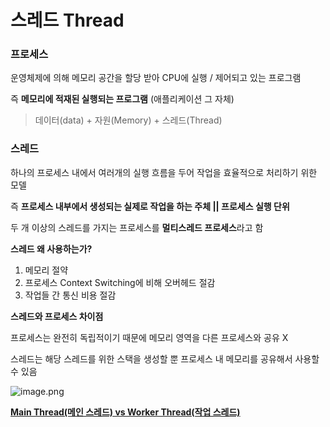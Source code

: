 # 스레드 Thread

### 프로세스

운영체제에 의해 메모리 공간을 할당 받아 CPU에 실행 / 제어되고 있는 프로그램

즉 **메모리에 적재된 실행되는 프로그램** (애플리케이션 그 자체)

> 데이터(data) + 자원(Memory) + 스레드(Thread)
> 

### 스레드

하나의 프로세스 내에서 여러개의 실행 흐름을 두어 작업을 효율적으로 처리하기 위한 모델

즉 **프로세스 내부에서 생성되는 실제로 작업을 하는 주체 || 프로세스 실행 단위**

두 개 이상의 스레드를 가지는 프로세스를 **멀티스레드 프로세스**라고 함

**스레드 왜 사용하는가?**

1. 메모리 절약
2. 프로세스 Context Switching에 비해 오버헤드 절감
3. 작업들 간 통신 비용 절감

**스레드와 프로세스 차이점**

프로세스는 완전히 독립적이기 때문에 메모리 영역을 다른 프로세스와 공유 X

스레드는 해당 스레드를 위한 스택을 생성할 뿐 프로세스 내 메모리를 공유해서 사용할 수 있음

![image.png](%E1%84%89%E1%85%B3%E1%84%85%E1%85%A6%E1%84%83%E1%85%B3%20Thread%2056ed8a84d291419496ec50306fc21dac/image.png)

[**Main Thread(메인 스레드) vs Worker Thread(작업 스레드)**](https://www.notion.so/Main-Thread-vs-Worker-Thread-fee4889fa1f54dbcb2a80348904d7b15?pvs=21)